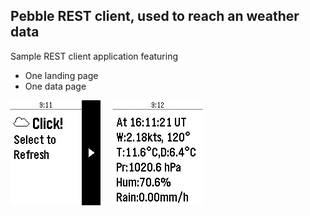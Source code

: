 ## Pebble REST client, used to reach an weather data

Sample REST client application featuring
- One landing page
- One data page

![One](./screen.01.png) &nbsp;&nbsp;&nbsp; ![One](./screen.02.png)

